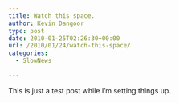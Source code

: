 ```yaml
---
title: Watch this space.
author: Kevin Dangoor
type: post
date: 2010-01-25T02:26:30+00:00
url: /2010/01/24/watch-this-space/
categories:
  - SlowNews

---
```

This is just a test post while I&#8217;m setting things up.